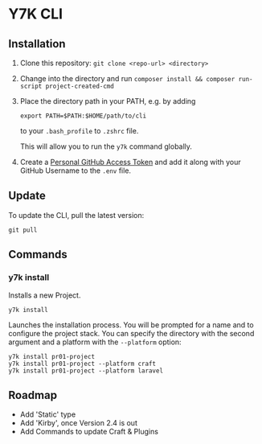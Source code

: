 # Y7K CLI

## Installation

1. Clone this repository: `git clone <repo-url> <directory>`

2. Change into the  directory and run `composer install && composer run-script project-created-cmd`

3. Place the directory path in your PATH, e.g. by adding
    ```
    export PATH=$PATH:$HOME/path/to/cli
    ```
    to your `.bash_profile` to `.zshrc` file.
    
    This will allow you to run the `y7k` command globally.

4. Create a [Personal GitHub Access Token](https://github.com/settings/tokens) and add it along with your GitHub Username to the `.env` file.

## Update

To update the CLI, pull the latest version:
```
git pull
```

## Commands

### y7k install

Installs a new Project.

```
y7k install
```

Launches the installation process. You will be prompted for a name and to configure the project stack.
You can specify the directory with the second argument and a platform with the `--platform` option:

```
y7k install pr01-project
y7k install pr01-project --platform craft
y7k install pr01-project --platform laravel
```


## Roadmap

* Add 'Static' type
* Add 'Kirby', once Version 2.4 is out
* Add Commands to update Craft & Plugins

